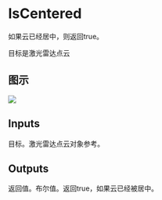 # IsCentered

如果云已经居中，则返回true。

目标是激光雷达点云

## 图示

![]($-20221218-19432506.png)

## Inputs

目标。激光雷达点云对象参考。  

## Outputs

返回值。布尔值。返回true，如果云已经被居中。
